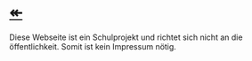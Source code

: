# [↞](https://www.gottesdienst-reformierung.tk)   

Diese Webseite ist ein Schulprojekt und richtet sich nicht an die öffentlichkeit.
Somit ist kein Impressum nötig.
